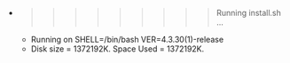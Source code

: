 * >>>>>>>>> Running install.sh ...
  * Running on SHELL=/bin/bash VER=4.3.30(1)-release
  * Disk size = 1372192K. Space Used = 1372192K.
